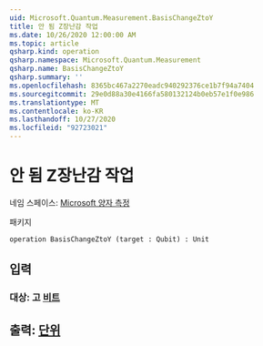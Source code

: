 ```yaml
---
uid: Microsoft.Quantum.Measurement.BasisChangeZtoY
title: 안 됨 Z장난감 작업
ms.date: 10/26/2020 12:00:00 AM
ms.topic: article
qsharp.kind: operation
qsharp.namespace: Microsoft.Quantum.Measurement
qsharp.name: BasisChangeZtoY
qsharp.summary: ''
ms.openlocfilehash: 8365bc467a2270eadc940292376ce1b7f94a7404
ms.sourcegitcommit: 29e0d88a30e4166fa580132124b0eb57e1f0e986
ms.translationtype: MT
ms.contentlocale: ko-KR
ms.lasthandoff: 10/27/2020
ms.locfileid: "92723021"
---
```

# <a name="basischangeztoy-operation"></a>안 됨 Z장난감 작업

네임 스페이스: [Microsoft 양자 측정](xref:Microsoft.Quantum.Measurement)

패키지 [](https://nuget.org/packages/)




```qsharp
operation BasisChangeZtoY (target : Qubit) : Unit
```


## <a name="input"></a>입력

### <a name="target--qubit"></a>대상: 고 [비트](xref:microsoft.quantum.lang-ref.qubit)





## <a name="output--unit"></a>출력: [단위](xref:microsoft.quantum.lang-ref.unit)

